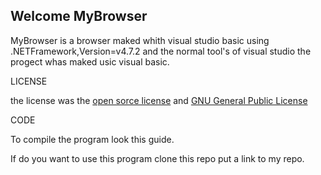 ## Welcome MyBrowser

MyBrowser is a browser maked whith visual studio basic using .NETFramework,Version=v4.7.2 and the normal tool's of visual studio
the progect whas maked usic visual basic.

LICENSE

the license was the [open sorce license](https://it.wikipedia.org/wiki/Licenza_open_source#Le_licenze) and [ GNU General Public License ](https://it.wikipedia.org/wiki/GNU_General_Public_License)

CODE

To compile the program look this guide.

If do you want to use this program clone this repo put a link to my repo.

